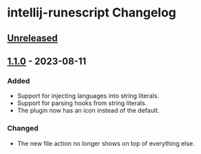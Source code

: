 # intellij-runescript Changelog

## [Unreleased]

## [1.1.0] - 2023-08-11

### Added
- Support for injecting languages into string literals.
- Support for parsing hooks from string literals. 
- The plugin now has an icon instead of the default.

### Changed
- The new file action no longer shows on top of everything else.

[Unreleased]: https://github.com/waleedyaseen/intellij-runescript/compare/v1.1.0...HEAD
[1.1.0]: https://github.com/waleedyaseen/intellij-runescript/commits/v1.1.0

